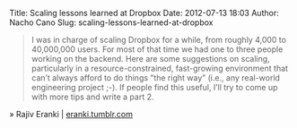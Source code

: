 Title: Scaling lessons learned at Dropbox
Date: 2012-07-13 18:03
Author: Nacho Cano
Slug: scaling-lessons-learned-at-dropbox

> I was in charge of scaling Dropbox for a while, from roughly 4,000 to
> 40,000,000 users. For most of that time we had one to three people
> working on the backend. Here are some suggestions on scaling,
> particularly in a resource-constrained, fast-growing environment that
> can’t always afford to do things ”the right way” (i.e., any real-world
> engineering project ;-). If people find this useful, I’ll try to come
> up with more tips and write a part 2.

» Rajiv Eranki | [eranki.tumblr.com][]

  [eranki.tumblr.com]: http://eranki.tumblr.com/post/27076431887/scaling-lessons-learned-at-dropbox-part-1
    "Scaling lessons learned at Dropbox"
